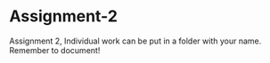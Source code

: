 Assignment-2
============

Assignment 2, Individual work can be put in a folder with your name. Remember to document!